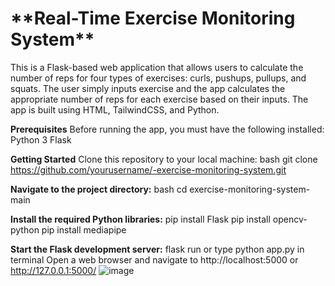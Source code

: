 <h1>**Real-Time Exercise Monitoring System**</h1>

This is a Flask-based web application that allows users to calculate the number of reps for four types of exercises: curls, pushups, pullups, and squats. The user simply inputs exercise and the app calculates the appropriate number of reps for each exercise based on their inputs.
The app is built using HTML, TailwindCSS, and Python.

**Prerequisites**
Before running the app, you must have the following installed:
Python 3
Flask

**Getting Started**
Clone this repository to your local machine:
bash
git clone https://github.com/yourusername/-exercise-monitoring-system.git

**Navigate to the project directory:**
bash
cd exercise-monitoring-system-main

**Install the required Python libraries:**
pip install Flask
pip install opencv-python
pip install mediapipe

**Start the Flask development server:**
flask run or type python app.py in terminal
Open a web browser and navigate to http://localhost:5000 or http://127.0.0.1:5000/
![image](https://github.com/Smriti925/-exercise-monitoring-system/assets/77229239/6cb3ba81-9036-4254-a6b5-8827cca8c897)
